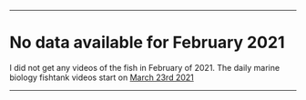 
***

# No data available for February 2021

I did not get any videos of the fish in February of 2021. The daily marine biology fishtank videos start on [March 23rd 2021](../03_March/March23rd2021/)

***
